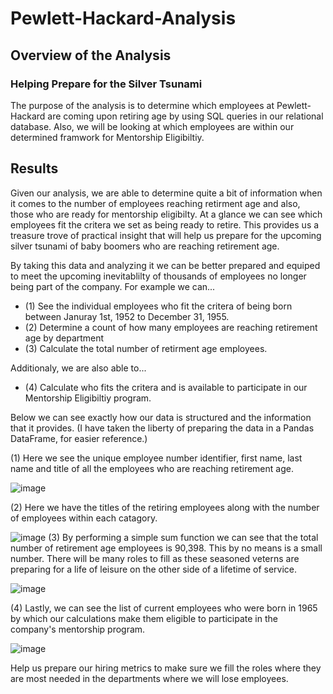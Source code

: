 # Pewlett-Hackard-Analysis
## Overview of the Analysis
### Helping Prepare for the Silver Tsunami
The purpose of the analysis is to determine which employees at Pewlett-Hackard are coming upon retiring age by using SQL queries in our relational database. Also, we will be looking at which employees are within our determined framwork for Mentorship Eligibiltiy.

## Results
Given our analysis, we are able to determine quite a bit of information when it comes to the number of employees reaching retirment age and also, those who are ready for mentorship eligibilty. At a glance we can see which employees fit the critera we set as being ready to retire. This provides us a treasure trove of practical insight that will help us prepare for the upcoming silver tsunami of baby boomers who are reaching retirement age. 

By taking this data and analyzing it we can be better prepared and equiped to meet the upcoming inevitablilty of thousands of employees no longer being part of the company. For example we can...

- (1) See the individual employees who fit the critera of being born between Januray 1st, 1952 to December 31, 1955.
- (2) Determine a count of how many employees are reaching retirement age by department
- (3) Calculate the total number of retirment age employees.

Additionaly, we are also able to...

- (4) Calculate who fits the critera and is available to participate in our Mentorship Eligibiltiy program.

Below we can see exactly how our data is structured and the information that it provides. (I have taken the liberty of preparing the data in a Pandas DataFrame, for easier reference.)


(1) Here we see the unique employee number identifier, first name, last name and title of all the employees who are reaching retirement age. 

![image](https://user-images.githubusercontent.com/93171738/153124576-fd468203-39de-471f-b550-30e8e405da53.png)

(2) Here we have the titles of the retiring employees along with the number of employees within each catagory. 

![image](https://user-images.githubusercontent.com/93171738/153125377-366d1bac-81ad-46ca-a4c5-2cf57ffb6e23.png)
(3) By performing a simple sum function we can see that the total number of retirement age employees is 90,398. This by no means is a small number. There will be many roles to fill as these seasoned veterns are preparing for a life of leisure on the other side of a lifetime of service. 

![image](https://user-images.githubusercontent.com/93171738/153125602-f9b892fb-0002-473a-b6c7-c799b55b86ba.png)

(4) Lastly, we can see the list of current employees who were born in 1965 by which our calculations make them eligible to participate in the company's mentorship program. 

![image](https://user-images.githubusercontent.com/93171738/153125803-e1735698-ff40-4860-b1c3-ffd35137963d.png)








 Help us prepare our hiring metrics to make sure we fill the roles where they are most needed in the departments where we will lose employees.
